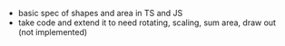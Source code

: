- basic spec of shapes and area in TS and JS
- take code and extend it to need rotating, scaling, sum area, draw out (not implemented)


